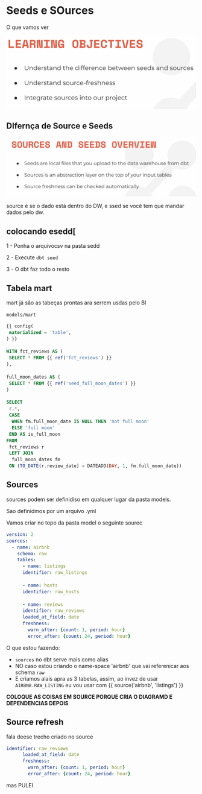 # Seeds e SOurces

O que vamos ver

![img-01](imgs/img-18.jpeg)

## DIfernça de Source e Seeds

![img-01](imgs/img-19.jpeg)

source é se o dado está dentro do DW, e ssed se você tem que mandar dados pelo dw.

## colocando esedd[

1 - Ponha o arquivocsv na pasta sedd

2 - Execute `dbt seed`

3 - O dbt faz todo o resto

## Tabela mart

mart já sâo as tabeças prontas ara serrem usdas pelo BI

`models/mart`

```sql
{{ config(
 materialized = 'table',
) }}

WITH fct_reviews AS (
 SELECT * FROM {{ ref('fct_reviews') }}
),

full_moon_dates AS (
 SELECT * FROM {{ ref('seed_full_moon_dates') }}
)

SELECT
 r.*,
 CASE
  WHEN fm.full_moon_date IS NULL THEN 'not full moon'
  ELSE 'full moon'
 END AS is_full_moon
FROM
 fct_reviews r
 LEFT JOIN 
  full_moon_dates fm
 ON (TO_DATE(r.review_date) = DATEADD(DAY, 1, fm.full_moon_date))
```

## Sources

sources podem ser definidiso em qualquer lugar da pasta models.

Sao definidmos por um arquivo .yml

Vamos criar no topo da pasta model o seguinte sourec

```yaml
version: 2
sources:
  - name: airbnb
    schema: raw
    tables:
      - name: listings
      identifier: raw_listings
      
      - name: hosts
      identifier: raw_hosts

      - name: reviews
      identifier: raw_reviews
      loaded_at_field: date
      freshness:
        warn_after: {count: 1, period: hour}
        error_after: {count: 24, period: hour}
```

O que estou fazendo:

+ `sources` no dbt serve mais como alias
+ NO caso estou criando o name-space 'airbnb' que vai referenicar aos schema `raw`
+ E criamos alais apra as 3 tabelas, assim, ao invez de usar `AIRBNB.RAW_LISTING` eu vou usar com {{ source('airbnb', 'listings') }}

**COLOQUE AS COISAS EM SOURCE PORQUE CRIA O DIAGRAMD E DEPENDENCIAS DEPOIS**

## Source refresh

fala deese trecho criado no source

````yaml
identifier: raw_reviews
      loaded_at_field: date
      freshness:
        warn_after: {count: 1, period: hour}
        error_after: {count: 24, period: hour}
````
mas PULEI
